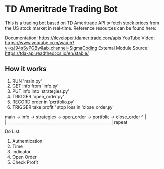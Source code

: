 # TD Ameritrade Trading Bot
This is a trading bot based on TD Ameritrade API to fetch stock prices from the US stock market in real-time. Reference resources can be found here: 

Documentation: https://developer.tdameritrade.com/apis
YouTube Video: https://www.youtube.com/watch?v=qJ94sSyPGBw&ab_channel=SigmaCoding 
External Module Source: https://tda-api.readthedocs.io/en/stable/ 


## How it works
1. RUN 'main.py' 
2. GET info from 'info.py' 
3. PUT info into 'strategies.py' 
4. TRIGGER 'open_order.py' 
5. RECORD order in 'portfolio.py' 
6. TRIGGER take profit / stop loss in 'close_order.py 

main -> info -> strategies -> open_order -> portfolio -> close_order 
         ^                                                     | 
         |_____________________________________________________| 
                                  repeat    



Do List:
1. Authentication 
2. Time 
3. Indicator 
4. Open Order 
5. Check Profit 